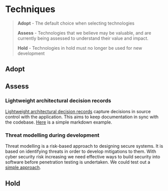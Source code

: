 # Techniques

> **Adopt** - The default choice when selecting technologies
>
> **Assess**  - Technologies that we believe may be valuable, and are currently being assessed to understand their value and impact.
>
> **Hold** - Technologies in hold must no longer be used for new development

## Adopt


## Assess

### Lightweight architectural decision records 
[Lightweight architectural decision records](https://www.thoughtworks.com/radar/techniques/lightweight-architecture-decision-records) capture decisions in source control with the application.  This aims to keep documentation in sync with the codebase.  [Here](https://github.com/tddbin/katas/blob/master/docs/adr/000-use-adrs.md) is a simple markdown example. 

### Threat modelling during development
Threat modelling is a risk-based approach to designing secure systems. It is based on identifying threats in order to develop mitigations to them. With cyber security risk increasing we need effective ways to build security into software before penetration testing is undertaken.  We could test out a [simple approach](https://martinfowler.com/articles/agile-threat-modelling.html).

## Hold


